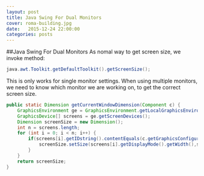 ```yaml
---
layout: post
title: Java Swing For Dual Monitors
cover: roma-building.jpg
date:   2015-12-24 22:00:00
categories: posts
---
```

##Java Swing For Dual Monitors
As nomal way to get screen size, we invoke method:

```java
java.awt.Toolkit.getDefaultToolkit().getScreenSize();
```

This is only works for single monitor settings.
When using multiple monitors, we need to know which monitor we are working on, to get the correct screen size.

```java
public static Dimension getCurrentWindowDimension(Component c) {
	GraphicsEnvironment ge = GraphicsEnvironment.getLocalGraphicsEnvironment();
	GraphicsDevice[] screens = ge.getScreenDevices();
	Dimension screenSize = new Dimension();
	int n = screens.length;
	for (int i = 0; i < n; i++) {
		if(screens[i].getIDstring().contentEquals(c.getGraphicsConfiguration().getDevice().getIDstring()){
			screenSize.setSize(screens[i].getDisplayMode().getWidth(),screens[i].getDisplayMode().getHeight();
		}
	}
	return screenSize;
}
```

